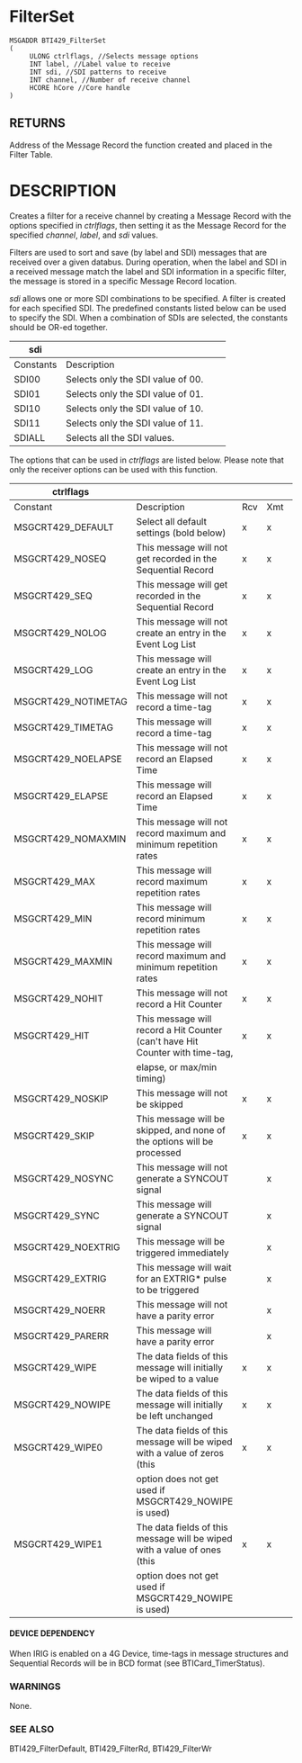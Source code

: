# **FilterSet**

```
MSGADDR BTI429_FilterSet
(
     ULONG ctrlflags, //Selects message options
     INT label, //Label value to receive
     INT sdi, //SDI patterns to receive
     INT channel, //Number of receive channel
     HCORE hCore //Core handle
)
```
## **RETURNS**

Address of the Message Record the function created and placed in the Filter Table.

# **DESCRIPTION**

Creates a filter for a receive channel by creating a Message Record with the options specified in *ctrlflags*, then setting it as the Message Record for the specified *channel*, *label*, and *sdi* values.

Filters are used to sort and save (by label and SDI) messages that are received over a given databus. During operation, when the label and SDI in a received message match the label and SDI information in a specific filter, the message is stored in a specific Message Record location.

*sdi* allows one or more SDI combinations to be specified. A filter is created for each specified SDI. The predefined constants listed below can be used to specify the SDI. When a combination of SDIs are selected, the constants should be OR-ed together.

| sdi       |                                   |  |  |
|-----------|-----------------------------------|--|--|
| Constants | Description                       |  |  |
| SDI00     | Selects only the SDI value of 00. |  |  |
| SDI01     | Selects only the SDI value of 01. |  |  |
| SDI10     | Selects only the SDI value of 10. |  |  |
| SDI11     | Selects only the SDI value of 11. |  |  |
| SDIALL    | Selects all the SDI values.       |  |  |

The options that can be used in *ctrlflags* are listed below. Please note that only the receiver options can be used with this function.

| ctrlflags           |                                                                               |     |     |  |
|---------------------|-------------------------------------------------------------------------------|-----|-----|--|
| Constant            | Description                                                                   | Rcv | Xmt |  |
| MSGCRT429_DEFAULT   | Select all default settings (bold below)                                      | x   | x   |  |
| MSGCRT429_NOSEQ     | This message will not get recorded in the Sequential Record                   | x   | x   |  |
| MSGCRT429_SEQ       | This message will get recorded in the Sequential Record                       | x   | x   |  |
| MSGCRT429_NOLOG     | This message will not create an entry in the Event Log List                   | x   | x   |  |
| MSGCRT429_LOG       | This message will create an entry in the Event Log List                       | x   | x   |  |
| MSGCRT429_NOTIMETAG | This message will not record a time-tag                                       | x   | x   |  |
| MSGCRT429_TIMETAG   | This message will record a time-tag                                           | x   | x   |  |
| MSGCRT429_NOELAPSE  | This message will not record an Elapsed Time                                  | x   | x   |  |
| MSGCRT429_ELAPSE    | This message will record an Elapsed Time                                      | x   | x   |  |
| MSGCRT429_NOMAXMIN  | This message will not record maximum and minimum repetition rates             | x   | x   |  |
| MSGCRT429_MAX       | This message will record maximum repetition rates                             | x   | x   |  |
| MSGCRT429_MIN       | This message will record minimum repetition rates                             | x   | x   |  |
| MSGCRT429_MAXMIN    | This message will record maximum and minimum repetition rates                 | x   | x   |  |
| MSGCRT429_NOHIT     | This message will not record a Hit Counter                                    | x   | x   |  |
| MSGCRT429_HIT       | This message will record a Hit Counter (can't have Hit Counter with time-tag, | x   | x   |  |
|                     | elapse, or max/min timing)                                                    |     |     |  |
| MSGCRT429_NOSKIP    | This message will not be skipped                                              | x   | x   |  |
| MSGCRT429_SKIP      | This message will be skipped, and none of the options will be processed       | x   | x   |  |
| MSGCRT429_NOSYNC    | This message will not generate a SYNCOUT signal                               |     | x   |  |
| MSGCRT429_SYNC      | This message will generate a SYNCOUT signal                                   |     | x   |  |
| MSGCRT429_NOEXTRIG  | This message will be triggered immediately                                    |     | x   |  |
| MSGCRT429_EXTRIG    | This message will wait for an EXTRIG* pulse to be triggered                   |     | x   |  |
| MSGCRT429_NOERR     | This message will not have a parity error                                     |     | x   |  |
| MSGCRT429_PARERR    | This message will have a parity error                                         |     | x   |  |
| MSGCRT429_WIPE      | The data fields of this message will initially be wiped to a value            | x   | x   |  |
| MSGCRT429_NOWIPE    | The data fields of this message will initially be left unchanged              | x   | x   |  |
| MSGCRT429_WIPE0     | The data fields of this message will be wiped with a value of zeros (this     | x   | x   |  |
|                     | option does not get used if MSGCRT429_NOWIPE is used)                         |     |     |  |
| MSGCRT429_WIPE1     | The data fields of this message will be wiped with a value of ones (this      | x   | x   |  |
|                     | option does not get used if MSGCRT429_NOWIPE is used)                         |     |     |  |

#### **DEVICE DEPENDENCY**

When IRIG is enabled on a 4G Device, time-tags in message structures and Sequential Records will be in BCD format (see BTICard\_TimerStatus).

### **WARNINGS**

None.

### **SEE ALSO**

BTI429\_FilterDefault, BTI429\_FilterRd, BTI429\_FilterWr